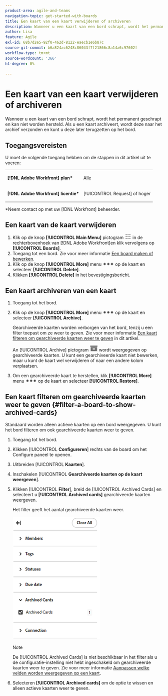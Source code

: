 ```yaml
---
product-area: agile-and-teams
navigation-topic: get-started-with-boards
title: Een kaart van een kaart verwijderen of archiveren
description: Wanneer u een kaart van een bord schrapt, wordt het permanent geschrapt en kan niet worden hersteld. Als u een kaart archiveert, wordt deze naar het archief verzonden en kunt u deze later terugzetten op het bord.
author: Lisa
feature: Agile
exl-id: 68b7d2e5-92f0-462d-8122-eaecb1e6b87c
source-git-commit: b6a824ac6248c86043f7f21866c8a14a6c97602f
workflow-type: tm+mt
source-wordcount: '366'
ht-degree: 0%

---
```


# Een kaart van een kaart verwijderen of archiveren

Wanneer u een kaart van een bord schrapt, wordt het permanent geschrapt en kan niet worden hersteld. Als u een kaart archiveert, wordt deze naar het archief verzonden en kunt u deze later terugzetten op het bord.

## Toegangsvereisten

U moet de volgende toegang hebben om de stappen in dit artikel uit te voeren:

<table style="table-layout:auto"> 
 <col> 
 <col> 
 <tbody> 
  <tr> 
   <td role="rowheader"><strong>[!DNL Adobe Workfront] plan*</strong></td> 
   <td> <p>Alle</p> </td> 
  </tr> 
  <tr> 
   <td role="rowheader"><strong>[!DNL Adobe Workfront] licentie*</strong></td> 
   <td> <p>[!UICONTROL Request] of hoger</p> </td> 
  </tr> 
 </tbody> 
</table>

&#42;Neem contact op met uw [!DNL Workfront] beheerder.

## Een kaart van de kaart verwijderen

1. Klik op de knop **[!UICONTROL Main Menu]** pictogram ![](assets/main-menu-icon.png) in de rechterbovenhoek van [!DNL Adobe Workfront]en klik vervolgens op **[!UICONTROL Boards]**.
1. Toegang tot een bord. Zie voor meer informatie [Een board maken of bewerken](../../agile/get-started-with-boards/create-edit-board.md).
1. Klik op de knop **[!UICONTROL More]** menu ![Het menu Meer](assets/more-icon-spectrum.png) op de kaart en selecteer **[!UICONTROL Delete]**.
1. Klikken **[!UICONTROL Delete]** in het bevestigingsbericht.

## Een kaart archiveren van een kaart

1. Toegang tot het bord.
1. Klik op de knop **[!UICONTROL More]** menu ![Het menu Meer](assets/more-icon-spectrum.png) op de kaart en selecteer **[!UICONTROL Archive]**.

   Gearchiveerde kaarten worden verborgen van het bord, tenzij u een filter toepast om ze weer te geven. Zie voor meer informatie [Een kaart filteren om gearchiveerde kaarten weer te geven](#filter-a-board-to-show-archived-cards) in dit artikel.

   An [!UICONTROL Archive] pictogram ![Archief](assets/archive-icon-spectrum-25x20.png) wordt weergegeven op gearchiveerde kaarten. U kunt een gearchiveerde kaart niet bewerken, maar u kunt de kaart wel verwijderen of naar een andere kolom verplaatsen.

1. Om een gearchiveerde kaart te herstellen, klik **[!UICONTROL More]** menu ![Het menu Meer](assets/more-icon-spectrum.png) op de kaart en selecteer **[!UICONTROL Restore]**.

## Een kaart filteren om gearchiveerde kaarten weer te geven {#filter-a-board-to-show-archived-cards}

Standaard worden alleen actieve kaarten op een bord weergegeven. U kunt het bord filteren om ook gearchiveerde kaarten weer te geven.

1. Toegang tot het bord.
1. Klikken [!UICONTROL **Configureren**] rechts van de board om het Configure paneel te openen.
1. Uitbreiden [!UICONTROL **Kaarten**].
1. Inschakelen [!UICONTROL **Gearchiveerde kaarten op de kaart weergeven**].
1. Klikken [!UICONTROL **Filter**], breid de [!UICONTROL Archived Cards] en selecteert u **[!UICONTROL Archived cards]** gearchiveerde kaarten weergeven.

   Het filter geeft het aantal gearchiveerde kaarten weer.

   ![Gearchiveerde kaarten filteren](assets/filter-by-archived-cards.png)

   >[!NOTE]
   >
   >De [!UICONTROL Archived Cards] is niet beschikbaar in het filter als u de configuratie-instelling niet hebt ingeschakeld om gearchiveerde kaarten weer te geven. Zie voor meer informatie [Aanpassen welke velden worden weergegeven op een kaart](/help/quicksilver/agile/get-started-with-boards/customize-fields-on-card.md).

1. Selecteren **[!UICONTROL Archived cards]** om de optie te wissen en alleen actieve kaarten weer te geven.
